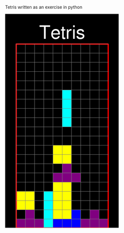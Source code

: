 Tetris written as an exercise in python

![Tetris](https://github.com/piotrpasich/tetris-py/blob/master/docs/stage1.png?raw=true)
